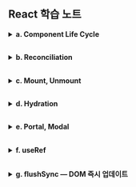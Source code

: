 ## React 학습 노트

<details><summary><strong>a. Component Life Cycle</strong></summary>

<details><summary>1. 라이프 사이클</summary>

## 정의

컴포넌트가 마운트 → 업데이트 → 언마운트로 지나가는 개념적 시간 흐름.  
이 흐름의 특정 지점에 무엇을 할 수 있는지를 규정함.

## 단계

- 렌더 단계:  
  UI 계산(부수효과 금지 = 순수성)

- 커밋 단계:  
  DOM 반영, ref 연결, 이펙트 실행  
  (Before-mutation → Mutation → Layout)

- 브라우저 페인트 후:  
패시브 이펙트(useEffect) 비동기 실행
</details>

<details><summary>2. 컴포넌트</summary>

## 클래스 컴포넌트

Hook이 나오기 전(16.8 이전) 활용되던 컴포넌트.  
ES6 class로 컴포넌트를 만들고, Method를 통해 시점을 표현.

메서드를 통해 생명주기를 세밀하고 명시적으로 관리함
(componentDidMount, componentDidUpdate, componentWillUnmount 등)

현재 표준은 함수 컴포넌트 + Hooks이지만 동작은 여전히 지원됨.  
하지만 에러 바운더리 등 몇몇 기능은 여전히 클래스 방식이 표준임.

### 특징:

- 인스턴스(this)가 존재함
- 상태 업데이트가 부분 병합으로 진행됨
- createRef로 refs 사용

## 함수 컴포넌트

함수가 props를 받아 JSX를 반환하는 형태로 활용됨.  
Hook으로 상태/이펙트/구독 등을 선언해 시점을 표현

### 특징:

- 인스턴스(this)가 없고 Hook(useState 등)으로 상태를 관리함.
- 상태 업데이트는 교체(replace)가 기본(객체 병합은 직접 수행).
- Server Components는 함수 컴포넌트만 지원함(Hook 사용 불가).
</details>
<details><summary>3. 클래스 컴포넌트 ↔ 함수 컴포넌트</summary>

## 컴포넌트별 라이프사이클 대응표
각 생명주기 시점을 관리하는 수단 비교  
- 클래스 컴포넌트 = 전용 메서드  
- 함수 컴포넌트 = Hook

### 마운트 완료 시점 (Layout 단계, 페인트 전 동기)
- 클래스: `componentDidMount`
- 함수: `useLayoutEffect(() => { ... }, [])`

### 화면 렌더링 완료 후 (페인트 후 비동기)
- 클래스: 페인트 후 전용 메서드 없음 (모든 메서드가 동기 실행)
- 함수: `useEffect(() => { ... }, [deps])`

### DOM 변경 직전 스냅샷 (Before-mutation 단계)
- 클래스: `getSnapshotBeforeUpdate`
- 함수: 별도의 전용 Hook 없음  
  (ref + 렌더링 중 이전 값 저장 패턴으로 우회는 가능)

### 업데이트 완료 시점 (Layout 단계, 페인트 전 동기)
- 클래스: `componentDidUpdate`
- 함수: `useLayoutEffect(() => { ... }, [deps])`

### 정리(Cleanup) 시점
언마운트 시:
- 클래스: `componentWillUnmount`
- 함수: `useEffect`/`useLayoutEffect`의 cleanup 함수

재실행 전 정리:
- 클래스: 별도 메서드 없음 (componentDidUpdate 내부에서 수동 처리)
- 함수: `useEffect`/`useLayoutEffect`의 cleanup 함수가 자동 실행
  - `useEffect` cleanup: 페인트 후 비동기 실행
  - `useLayoutEffect` cleanup: Layout 단계에서 동기 실행 (페인트 전)

### 리렌더링 방지 최적화
- 클래스: `shouldComponentUpdate` (컴포넌트 내부에서 직접 제어)
- 함수: `React.memo` (컴포넌트 외부에서 래핑) + `useMemo`/`useCallback` (보조)

</details>

 </details>

##

<details><summary><strong>b. Reconciliation</strong></summary>
<details><summary>렌더 단계 (render phase)</summary>

## 정의

컴포넌트 함수를 호출해서 다음 UI 스냅샷을 계산하는 단계.

## 작업

훅 실행(useState, useMemo, useRef 등), JSX 생성,  
이전 트리와 비교해 fiber 플래그/이펙트 리스트 준비(무엇을 바꿀지 표기).

## 특징

- DOM을 **조작하지 않고**, 무엇을 그릴지 **순수하게** 계산만 함.
- Concurrent 모델에서는 우선순위에 따라 **중단·재개·취소**될 수 있음.  
  → 이 시점의 DOM은 **확정되지 않았을 수 있음**.

</details>
<details>
<summary>Concurrent 모델이란</summary>

## 정의

React 18부터의 렌더링 모델로, 렌더 단계를 우선순위에 따라 중단·재개·취소하여,  
급한 작업 (클릭,타이핑,스크롤)을 우선적으로 처리 후
렌더를 재개하는 방식  
→체감 성능을 높일 수 있음.

병렬(멀티스레드)로 동시에 실행하는 게 아닌,  
한 스레드에서 우선순위를 바꿔가는 협력적 스케줄링 방식.

## 왜?

기존(동기) 렌더링은 한 번 시작하면 끝날 때까지 메인 스레드를 점유  
→ 입력 지연, 끊김

## 업데이트 우선순위

모든 업데이트를 비동기로 만드는 것이 아님.  
긴급(urgent) 업데이트는 여전히 즉시(동기) 커밋될 수 있고,  
startTransition으로 감싼 전환(transition) 업데이트는 중단·재개·취소 가능한 낮은 우선순위로 처리됨.

## Concurrent모델에서는

커밋 단계는 여전히 원자적(atomic)이지만  
(한 번 커밋되면 화면이 그 상태로 일관되게 바뀜.)

렌더 단계는 중단 가능(interruptible)함.

따라서 렌더 단계에서는 아직 실제 DOM 노드가 존재하지 않거나 확정되지 않을 수 있음  
→ 렌더 중엔 DOM ref가 아직 없을 수 있고, 소유권/시점/조건에 따라 null이 될 수 있다.

## 커밋 단계의 원자성

커밋의 원자성은 '루트(root)' 단위임.  
여러 루트(예: 별도 포털) 사용 시 각 루트가 독립적으로 커밋될 수 있음.

</details>
<details><summary>커밋 단계 (commit phase)</summary>

## 정의

렌더 단계에서 준비된 변경을 실제 DOM에 반영하고  
관련 이펙트를 실행하는 단계.

## 작업 흐름

### Before-Mutation:

DOM 변경 직전에 필요한 읽기/주입 작업을 처리.  

실행 순서:
1. useInsertionEffect cleanup (이전 렌더의)
2. useInsertionEffect (현재 렌더의)
3. useLayoutEffect cleanup (이전 렌더의, 업데이트 시에만)
4. getSnapshotBeforeUpdate (클래스 컴포넌트)


- useInsertionEffect:
  DOM 변경 전 CSS-in-JS로 스타일을 동기 삽입할 때 사용하는 훅.  (규칙을 세팅)  
  DOM을 읽거나 레이아웃을 측정해서는 안 됨.

- useLayoutEffect cleanup (업데이트 시):
  DOM이 변경되기 직전, 이전 렌더의 useLayoutEffect를 정리.  
  이 시점에서 변경 전 DOM 상태를 측정/캡처할 수 있음.

- getSnapshotBeforeUpdate:  
  변경 직전 마지막 DOM 상태를 캡처해서, 변경 후 활용하는 스냅샷 전달 메커니즘.  
  componentDidUpdate에서 이 스냅샷을 받아 활용 가능.
  (예: 스크롤 위치 복원 등)

- useInsertionEffect (react18 이후 추가):  
  CSS-in-JS가 스타일을 삽입하는 매우 한정된 용도를 위한 훅.  
  DOM 변경 전에 동기적으로 실행되며, DOM을 읽거나 변경하면 안됨.

### Mutation:

Mutation이 끝나면 DOM 트리는 새로운 상태로 바뀌지만,
아직 브라우저 레이아웃 계산이나 페인트는 일어나지 않음.

- DOM 노드 변경(추가/삭제/속성 업데이트)
- 제거될 노드의 ref 분리(detach)
- 새로 추가될 노드의 ref 연결(attach)

### Layout:

새 DOM이 완성되었지만 화면에 그려지지는 않은 상태.
따라서 레이아웃 측정이 가능하며, 스타일/위치를 조정해도 깜빡임 없이 반영 가능.

- ref 최종 확정 (필요시 추가 업데이트)
- useLayoutEffect 실행
- componentDidMount / componentDidUpdate 실행

useLayoutEffect 활용:
- DOM 측정 후 레이아웃에 영향을 주는 변경
- 포커스/스크롤 위치 즉시 조정
- 애니메이션 시작 전 초기 상태 설정
- 깜빡임 방지가 필요한 동기 DOM 조작

무거운 작업을 useLayoutEffect로 수행 시 페인트가 지연됨 
→ 화면이 늦게 그려져 UX에 안좋은 영향을 끼침
→ useEffect로 미루거나 작업을 최적화 해야함.

### Paint:

커밋 단계가 끝난 후, 브라우저가 화면을 실제로 그리는 단계.
제어권이 브라우저로 넘어가 레이아웃 계산 → 페인트 수행

이 단계부터 DOM 및 스타일 수정 시 깜빡임, 점프 등이 발생함. (추가 계산 -> 재페인트 수행)
→ useLayoutEffect를 활용하여 Layout 단계에서 수행되도록 구현

### Passive Effects:

실행 순서:
1. useEffect cleanup (이전 렌더의)
2. useEffect (현재 렌더의)

- 화면이 이미 업데이트된 후 실행되므로 비차단(non-blocking) 방식으로 스케줄링됨
- 따라서 레이아웃이나 페인트에 영향을 주지 않는 부수 효과 처리에 적합

## useLayoutEffect + ref 패턴

### 스냅샷 읽기(“변경 직전”):

이전 커밋의 useLayoutEffect 클린업 안에서 DOM 측정/상태 캡처  
→ ref에 저장
(Before-mutation이므로 변경 전 DOM에 접근 가능.)

### 스냅샷 적용(“변경 직후”):

이번 커밋의 useLayoutEffect 에서 ref에 저장해둔 스냅샷을 사용해 동기 보정  
(스크롤 복원, 포커스/크기 조정 등).

</details>
<details><summary>비차단 작업이란?</summary>

## 정의

브라우저가 DOM 패치 → 레이아웃 계산 → 페인트를 끝내고  
화면을 보여준 뒤에 실행되어도 되는, 렌더·레이아웃에 즉시 영향이 없는 작업.  
일반적으로 useEffect에서 하는 작업들이 해당함. (페인트 후 실행)

## 예시

- 네트워크 요청 시작/취소(Fetch, WebSocket 구독 설치·해제)
- 이벤트 리스너 등록/해제(window.addEventListener 등)
- 로깅/분석, 성능 측정, Sentry 보고
- 타이머/인터벌 설정·해제
- 비동기 데이터로 비중요 상태 갱신(갱신 후 UI가 깜빡임 없이 업데이트 됨)

- 브라우저 API 중 화면 배치에 영향이 없는 것들(navigator 접근 등)

## 반대로 '차단'될 수 있는 작업(→ useLayoutEffect 권장)

페인트 이전에 끝나야 깜빡임/점프가 없는 작업들

- DOM 측정 후 바로 스타일/클래스 변경(레이아웃에 영향)  
  예: getBoundingClientRect() → 위치 계산 → 클래스 적용

- 즉시 포커스/스크롤 위치 조정(focus(), scrollIntoView())

- 레이아웃에 영향을 주는 동기 계산/동기 스타일 변경

</details>
</details>
</details>

##

<details><summary><strong>c. Mount, Unmount</strong></summary>

<details><summary>1. Mount</summary>

## 정의

컴포넌트가 처음으로 React 트리에 추가되고,  
DOM이 생성/연결되며, state와 refs가 초기화되는 시점

## 예시

- 조건부 렌더에서 show=false → true 로 변경되어 노드가 새로 생성될 때    
- 키(key) 변경으로 이전 노드가 새 노드로 교체될 때  
  (key가 바뀌면 React는 완전히 다른 컴포넌트로 인식 → 언마운트 후 마운트)
- 라우트 전환 등으로 새 페이지나 컴포넌트가 렌더링 될 때
- 리스트에 새 항목이 추가될 때

## 마운트 시 실행 순서

1. Render 단계:
- 컴포넌트 함수 실행
- 훅 초기화 (useState, useRef 등)
- JSX 생성

2. Commit 단계 - Before-Mutation:
- useInsertionEffect 실행

**3. Commit 단계 - Mutation:
- DOM 노드 생성 및 삽입
- ref 연결

**4. Commit 단계 - Layout:
- useLayoutEffect 실행 (동기, 페인트 전)
- componentDidMount 실행

**5. Paint:**
- 브라우저가 화면에 그림

**6. Commit - Passive Effects:**
- useEffect 실행 (비동기, 페인트 후)
</details>

<details><summary>2. Unmount</summary>

## 정의

컴포넌트가 React 트리에서 제거되고,  
관련된 모든 리소스(state, refs, 이펙트)가 정리되는 시점.

## 예시

- 조건부 렌더링에서 `true → false`로 변경되어 노드가 제거될 때
- `key` 변경으로 기존 노드가 새 노드로 교체될 때
- 부모 컴포넌트가 언마운트되어 자식도 함께 제거될 때
- 라우트 전환으로 이전 페이지나 컴포넌트가 사라질 때
- 리스트에서 항목이 제거될 때

## 언마운트 직전

(커밋 중, 페인트 전) useLayoutEffect cleanup 실행  
→ DOM이 제거되기 직전에 동기 정리 기회  
(Mutation 이후에도 해당 노드의 DOM/refs가 존재할 경우)

## 언마운트 시 실행 순서

1. Render 단계:
- 새 트리 계산 (해당 노드 제외)

2. Commit 단계 - Before-Mutation:
- useInsertionEffect cleanup 실행 (동기)

3. Commit 단계 - Mutation:
- DOM 노드 제거
- ref 분리 (ref.current = null)

4. Commit 단계 - Layout:
- useLayoutEffect cleanup 실행 (동기, 페인트 전)
- componentWillUnmount 실행
- 이미 DOM이 제거된 후이므로 해당 노드의 ref.current는 null

5. Paint 단계:
- 브라우저가 변경된 화면을 그림

6. Commit 단계 - Passive Effects:
- useEffect cleanup 실행 (비동기, 페인트 후)
- 구독 해제, 타이머 정리, 리스너 제거 등

</details>

<details><summary>3. 참고</summary>

## 언마운트 관련 주의사항

### ref 접근 시 주의
- ref는 Mutation 단계에서 먼저 null로 분리됨
- Layout 단계의 useLayoutEffect cleanup에서 ref.current는 이미 null
- 언마운트 시점에 ref를 신뢰해서는 안 됨

### 언마운트 후 setState
- 언마운트된 컴포넌트에서 setState 호출 시 경고 발생 및 무시됨
- 비동기 작업(fetch, setTimeout 등)은 cleanup에서 반드시 취소/정리해야 함

## 숨김 vs 언마운트

- `display: none`, `visibility: hidden`: 언마운트 아님 (DOM 존재, state 유지)
- 조건부 렌더링 (`{show && <Component />}`): 언마운트됨 (DOM 제거, state 초기화)

## StrictMode

개발 모드에서 StrictMode는 초기 마운트 직후:
1. 즉시 언마운트 (모든 cleanup 실행)
2. 다시 재마운트 (모든 이펙트 재실행)

→ 이펙트 cleanup이 제대로 작성되었는지 검증하는 용도  
→ 프로덕션에서는 발생하지 않음

## 서버 사이드 렌더링 (SSR)

- 서버에는 브라우저 DOM이 없으므로 마운트 / 이펙트가 실행되지 않음
- useEffect, useLayoutEffect는 서버에서 실행 안 됨
- 클라이언트 하이드레이션 시점에 마운트로 간주되어 이펙트 실행

</details>
</details>

##

<details><summary><strong>d. Hydration</strong></summary>

## 정의

서버가 미리 렌더링한 정적 HTML을 클라이언트에서 JS를 통해 인터랙티브하게 만드는 과정.
React가 HTML에 이미 있는 DOM을 재사용하여 React 앱을 연결(attach)하는 것.  
(이벤트 리스너 등록, ref 연결, 마운트 시점에 이펙트 실행)

## 흐름

### 서버:
- `renderToString` 또는 스트리밍 SSR로 HTML 생성 및 전송

### 브라우저:
1. HTML 먼저 페인트 (사용자에게 즉시 표시)
2. JS 번들 다운로드 및 실행
3. `hydrateRoot` 호출

### React:
1. 기존 DOM과 컴포넌트 트리 매칭
2. 이벤트 리스너 및 ref 연결
3. 이펙트 실행

→ 사용자는 콘텐츠를 먼저 보고, 곧이어 상호작용이 가능해짐

## SSR 하이드레이션 시점별 타임라인

하이드레이션도 일반 마운트와 동일한 커밋 서브-단계를 거치지만

비교 대상이 “이전 클라이언트 트리”가 아니라 “서버가 만든 실제 DOM(SSR 마크업)” 이라는 점이 다름

### (SSR) 초기 표시

서버가 만든 HTML이 먼저 그려져 이미 화면에 보이는 상태.
(아직 React 이벤트/효과/refs는 붙지 않았음)

### 렌더 단계 (Render Phase)

- 서버 HTML(실제 DOM)과 클라이언트 컴포넌트 트리를 비교
- 다음 UI 스냅샷 계산
- DOM 조작 없음, 이펙트 실행 없음
- 불일치 발견 시 플래그 표시

### 커밋 단계 (commit phase)

- Before-mutation:  
  하이드레이션은 “마운트”이므로  
  이전 커밋의 클린업 및 스냅샷은 없음  
  useInsertionEffect 가 있는 경우 동기적으로 실행되어  
  스타일 삽입 등을 처리함. (DOM 읽기 또는 변경 금지)

- Mutation:  
  이상적으론 DOM 변경이 없지만(=서버 HTML 재사용),
  불일치가 있는 경우 최소한의 DOM 수정으로 보정 작업이 이루어짐.
  (첫 마운트 이므로 이전 ref가 없어 Detach도 없음)

- Layout:  
  이 시점에서 ref가 attach되어 ref.current가 유효해짐.  
  attach 이후 이번 커밋의 useLayoutEffect가 동기 실행됨.  
  → 이 시점에서 DOM 측정, 동기 포커스/스크롤/스타일 보정을 안전하게 수행.  
  (클래스 컴포넌트라면 componentDidMount도 이때 실행됨.)

- Paint:  
  브라우저가 변경분을 그림.  
  SSR로 이미 렌더링된 경우: 차이가 있는 부분만 재페인트
  불일치로 재생성된 경우: 해당 부분 새로 페인트

- Passive effects:  
  페인트 후 비동기로 이번 커밋의 useEffect 실행.  
  로깅/구독/페칭 등 비차단 작업을 이때 처리.

### 한 줄 요약

ref.attach → useLayoutEffect → Paint → useEffect(비동기)

하이드레이션에서도 순서는 동일하며,  
ref를 신뢰할 수 있는 최초 시점은 Layout 단계임.

### 참고/주의

- 개발 모드 Strict Mode에선 마운트 이펙트(레이아웃/패시브)가 즉시 unmount→remount 되어  
   2번 호출되는 것처럼 보이는 검증 동작이 있음.

- 루트/하이드레이션 경계(boundary)가 여러 개면  
  각 경계 단위로 원자적 커밋이 일어나 독립적으로 위 순서를 따름.

## 하이드레이션의 렌더 단계

하이드레이션도 “렌더 → 커밋”의 동일한 큰 흐름을 따르며,
리컨실리에이션의 비교 기준이 서버 DOM 이라는 점만 다름.

### 불일치(mismatch) 처리

경미한 불일치 (속성 차이 등):
- 경고 표시
- 커밋 단계에서 속성 보정
- 기존 DOM 재사용

중대한 불일치 (구조가 다름):
- 경고 표시
- 해당 서브트리 폐기
- 클라이언트 렌더링으로 재생성

### 불일치를 유발하는 원인

- 랜덤/시간 의존 값(예: Date.now()), locale 차이

- 서버/클라이언트에서 다른 데이터 소스

- ID/키 불일치

- 의도적 차이는 suppressHydrationWarning 등으로 최소화

## Concurrent 모드에서의 하이드레이션 (React 18+)

- 선택적 하이드레이션 (Selective Hydration)
  - `<Suspense>` 경계를 기준으로 부분적으로 하이드레이션
  - 중요한 부분(사용자가 상호작용하는 부분)을 먼저 처리

- 점진적 하이드레이션 (Progressive Hydration)
  - 우선순위에 따라 단계적으로 진행
  - 필요 시 중단·재개 가능

## 하이드레이션이 아닌 경우

- CSR 초기 마운트:  
  HTML 없이 JS가 DOM을 처음부터 생성

- 리렌더:  
  이미 하이드레이션이 끝난 뒤의 일반적인 상태 업데이트

- 단순 표시/숨김:  
  DOM을 유지한 채 CSS로 숨기는 건 하이드레이션과 무관


## 장단점

### 장점
- 빠른 초기 표시: 사용자가 콘텐츠를 즉시 볼 수 있음
- SEO 개선: 검색 엔진이 완전한 HTML을 크롤링 가능
- 성능 지표 개선: TTFB, FCP(First Contentful Paint) 향상

### 단점
- 추가 비용: JS 번들 다운로드 + 파싱 + 하이드레이션 실행
- 복잡도 증가: 서버/클라이언트 불일치 관리 필요
- TTI 지연 가능: 복잡한 페이지일수록 하이드레이션에 시간 소요
</details>

##

<details><summary><strong>e. Portal, Modal</strong></summary>

## 포탈(Portal)

- 렌더링될 코드를 **다른 DOM 위치로 옮겨주는 기술**
- `ReactDOM.createPortal`을 활용

## 모달과 포탈의 관계

- 모달은 포탈 없이도 구현 가능하지만, 이 경우 **컴포넌트의 하위 요소**로 렌더링됨
- 시각적으로 **페이지 최상단 레이어**에 위치하는 모달이  
  다른 요소의 하위에 존재하는 것은 **논리적으로 맞지 않음**
- 포탈을 사용하면 모달을 최상단에 위치시켜 이러한 점을 해소 가능

## 포탈을 사용하는 이유

1. **스타일 안정성 & 컨텍스트 분리**
   - DOM 계층을 분리해 다른 컴포넌트로부터 독립
   - 스타일 및 이벤트 간섭 최소화
2. **접근성 & 포커스 관리**
   - 전역 위치에서 포커스 트랩 / 스크린리더 흐름(`aria-modal`, `role="dialog"`)을 일관되게 적용
   - 배경 스크롤 잠금, ESC 닫기, 배경 클릭 등 전역 이벤트 관리에 용이
3. **일관된 z-index 정책**
   - 레이어 우선순위를 예측 가능하게 유지
4. **테스트 & 유지보수 용이성**
   - 구조적으로 페이지 최상단에 고정 → 동작이 단순해짐

</details>

##

<details><summary><strong>f. useRef</strong></summary>

<details><summary> 요약 </summary>

### useState:

값이 바뀌면 렌더링이 필요한 UI 상태에 사용.

### useRef:

값이 바뀌어도 렌더링이 불필요한 내부 값/DOM 노드/외부 인스턴스에 사용.  
→ 포커스·스크롤·측정에 적합.

### forwardRef:

부모가 준 ref를 자식의 실제 DOM으로 전달.(리액트 19 이전)

### useImperativeHandle:

부모에 선택적 메서드만 노출(캡슐화)해 내부 DOM 의존을 줄임.

</details>

## 정의

컴포넌트가 리렌더링되어도 유지되지만  
값이 변경되어도 렌더링을 유발하지 않는 참조를 만들어주는 Hook.

## 특징

- 지속성:  
  렌더 사이에 값이 유지됨 (컴포넌트의 메모리 역할).

- 비반응성:  
  ref.current 변경은 리렌더를 유발하지 않음.

- 안정적 식별자:  
  같은 컴포넌트 생애 동안 ref 객체 자체는 변하지 않음.

- DOM 연결:  
  JSX에서 ref 속성에 넣으면 커밋 단계에 DOM 노드가 연결 또는 해제됨

- 인스턴스 필드의 대체품:  
  클래스의 인스턴스 필드 같은 용도에 대응.

## 기본 동작

- JSX에서 DOM 속성으로 'ref={myRef}'를 달면  
  커밋 단계에 'myRef.current = 해당 DOM'이 됨

- DOM이 언마운트 또는 변경되면 myRef.current = null

- React는 DOM 직접 조작 API를 제공하지 않음 → ref로 DOM을 얻어 브라우저 API 사용

## 설정 시점

ref.current는 커밋 단계에서 설정/해제됨.

- Mutation 단계: 이전 ref 분리(null 세팅)
- Layout 단계: 새 DOM에 ref 최종 연결, 이어서 useLayoutEffect 실행

첫 렌더 중에는 DOM이 없으므로 ref.current === null.

## 사용 시점

Layout 단계에서 ref가 Attach된 직후 ref.current를 신뢰할 수 있음.  
따라서 useLayoutEffect 및 componentDidMount/Update부터 안전하게 사용 가능.

(렌더 단계의 ref는 이전 커밋 기준 값일 수 있음.)

## 사용처

- 타이머/인터벌/타임아웃 ID 저장·취소

- DOM 접근/조작(포커스, 스크롤, 측정)

- 외부 라이브러리 인스턴스/핸들(Chart.js, Canvas, D3)

- 렌더 계산에 필요 없는 값(로그/카운터/직전 값 등)

- 레거시(jQuery/Vanilla) 코드와의 연동

## 주의사항

React가 관리하는 DOM을 파괴적으로 조작하면 안됨(충돌 위험).

- 렌더 중 ref.current를 읽거나 쓰지 않기:  
  → 필요한 정보는 state로 표현하고 이벤트 핸들러나 effect에서 다루고  
  React가 업데이트할 가능성이 없는 안전한 영역만 제한적으로 조작

### 파괴적 조작

- React가 렌더로 설정한 속성/구조를 직접 바꿔서  
  커밋 단계에서 덮어쓰이거나 불일치를 일으킬 가능성이 있는 조작.

### 비파괴적 조작

- DOM 구조나 React가 렌더로 설정한 속성은 건드리지 않고,  
  읽기/포커스/스크롤/측정/브라우저 고유 API 같은 부수효과성 작업만 하는 조작.

## 왜?

React의 단일 진실(SSOT)은 상태(state/props)이고, 이를 바탕으로 UI가 계산되는데,  
이렇게 계산된 UI를 useRef로 직접 조작하면 React의 상태와 불일치가 생김.

따라서 개발자는 무엇을 보여줄지 선언하고, 구현은 React에 위임해야 함.  
React의 구현에 간섭하면 예상치 못한 오류가 생길 수 있으며,  
\
이러한 부분이 바로 React가 선언적 UI모델이라는 특징임.

## useState vs useRef — 언제 무엇을 쓰나

### useState

- 적합:  
  변경 시 UI에 즉시 반영되어야 하는 값
  예) 입력값, 토글 상태, 로딩 여부

- 부적합(→ useRef에 적합):  
  UI에 영향이 없는 시스템 값을 useState로 관리하면 불필요한 렌더링 발생

### useRef

- 적합:  
  UI로 직접 표시하지 않는 값, 렌더링과 무관한 내부 값  
  예) 타이머/인터벌 ID, 외부 라이브러리 인스턴스, 직전 값 보관, DOM 노드 참조

- 부적합(→ useState에 적합):  
  렌더링에 영향을 주는 값, UI에 표시되는 값  
  예) 입력값, 토글 상태, 로딩 여부

useRef 변경은 렌더링을 유발하지 않음 → 화면 업데이트가 필요한 값은 useState로 관리해야 함.

## 원칙 — ref는 “탈출구”

렌더 트리 밖 작업(포커스, 스크롤, 측정, 브라우저/외부 API)에 ref 사용

## forwardRef — 부모의 ref를 자식 DOM으로 전달 (React 19 이전)

### 필요성

함수형 컴포넌트는 ref를 일반 props처럼 받지 못하므로,  
부모가 <Child ref={...} />로 준 ref를 자식의 특정 DOM에 연결하려면 **forwardRef**가 필요함.

### 언제?

- 외부 라이브러리가 자식의 실제 DOM에 포커스/위치 계산 등을 요구할 때

- 부모가 자식의 최상위 DOM에 접근해야 할 때

## useImperativeHandle — 노출 API를 “제한해서” 캡슐화

### 필요성

부모가 ref로 DOM 전체에 접근하면 자식의 내부 구조에 과도 의존하게됨  
→ 변경에 취약해짐

따라서 useImperativeHandle로 필요한 동작만 노출해 결합를 낮추는 것이 좋음.

### 효과

- 캡슐화:  
  부모는 내부 DOM 구조를 몰라도 됨

- 의존성 감소:  
  공개 API만 사용 → 유지보수성↑, 협업 안정성↑

</details>

##

<details><summary><strong>g. flushSync — DOM 즉시 업데이트</strong></summary>

## 사용처

일반적으로 setState는 비동기 배치로 처리되어 직후 DOM이 구 상태일 수 있음.  
이때 flushSync로 특정 업데이트를 동기 적용하면,  
DOM에 해당 블록 안에서 일으킨 업데이트가 반영됨 (렌더+커밋까지)

따라서 flushSync 직후에는 DOM과 바인딩된 ref를 신뢰할 수 있음

## 장점

직후 DOM 의존 코드(스크롤/측정)가 안전하게 동작

## 주의

- 과도 사용 시 배치 최적화 손실 → 꼭 필요한 곳에서만

## useRef와 활용시 예외

- Suspense 대기: 대상 컴포넌트(또는 조상)가 로딩 중이면  
  아직 커밋되지 않아 ref.current가 null일 수 있음. (이땐 fallback만 커밋됨)

- 하이드레이션: SSR 후 클라이언트에서 불일치(mismatch) 가 있으면  
  해당 서브트리는 폐기·재생성될 수 있어, 순간적으로 ref가 null→DOM으로 바뀔 수 있음.

### 따라서

가능하면 **레이아웃 의존 로직은 useLayoutEffect**에서 처리(가장 견고).

같은 이벤트 틱에 즉시 DOM이 필요할 때만 flushSync를 소량 사용.

</details>

